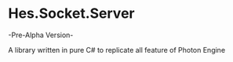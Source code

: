 # Hes.Socket.Server
-Pre-Alpha Version-


A library written in pure C# to replicate all feature of Photon Engine
